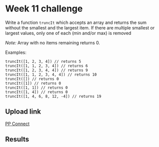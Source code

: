 # Week 11 challenge

Write a function `truncIt` which accepts an array and returns the sum without the smallest and the largest item.
If there are multiple smallest or largest values, only one of each (min and/or max) is removed


*Note:* Array with no items remaining returns 0.

Examples:
```
truncIt([1, 2, 3, 4]) // returns 5
truncIt([1, 1, 2, 3, 4]) // returns 6
truncIt([1, 2, 3, 4, 4]) // returns 9
truncIt([1, 1, 2, 3, 4, 4]) // returns 10
truncIt([]) // returns 0
truncIt([1]) // returns 0
truncIt([1, 1]) // returns 0
truncIt([1, 4]) // returns 0
truncIt([1, 4, 6, 8, 12, -4]) // returns 19
```


## Upload link

[PP Connect](https://connect.passionatepeople.io/code-challenge-submission)

## Results

